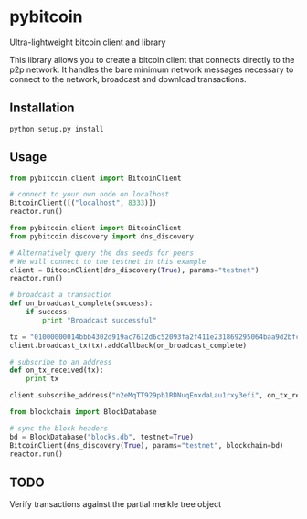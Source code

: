 # pybitcoin
Ultra-lightweight bitcoin client and library

This library allows you to create a bitcoin client that connects directly to the p2p network. 
It handles the bare minimum network messages necessary to connect to the network, broadcast and download transactions.

## Installation

```
python setup.py install
```

## Usage

```python
from pybitcoin.client import BitcoinClient

# connect to your own node on localhost
BitcoinClient([("localhost", 8333)])
reactor.run()
```

```python
from pybitcoin.client import BitcoinClient
from pybitcoin.discovery import dns_discovery

# Alternatively query the dns seeds for peers
# We will connect to the testnet in this example
client = BitcoinClient(dns_discovery(True), params="testnet")
reactor.run()
```

```python
# broadcast a transaction
def on_broadcast_complete(success):
    if success:
        print "Broadcast successful"

tx = "01000000014bbb4302d919ac7612d6c52093fa2f411e231869295064baa9d2bfc562a2a914000000008b483045022100f6b8fce5db5c3b8a9b92e1f74f45959df860068a056c2e8c9425cadb83c4e7cd022055aa3476fa2d915cf4efe6850bba5392b07e6f95241c6c10bd88a451aa2bf2cd014104cfc882f3e582f6698544545e4d52f4798ec7e96e2fbb9a6927361de22d383b7e071ccd3c0f12e904ac2214feb2002dd64af190161bb3e942a5920ce211986c46ffffffff0110270000000000001976a914e7c1345fc8f87c68170b3aa798a956c2fe6a9eff88ac00000000"
client.broadcast_tx(tx).addCallback(on_broadcast_complete)
```

```python
# subscribe to an address
def on_tx_received(tx):
    print tx

client.subscribe_address("n2eMqTT929pb1RDNuqEnxdaLau1rxy3efi", on_tx_received)
```

```python
from blockchain import BlockDatabase

# sync the block headers
bd = BlockDatabase("blocks.db", testnet=True)
BitcoinClient(dns_discovery(True), params="testnet", blockchain=bd)
reactor.run()
```

## TODO
Verify transactions against the partial merkle tree object
